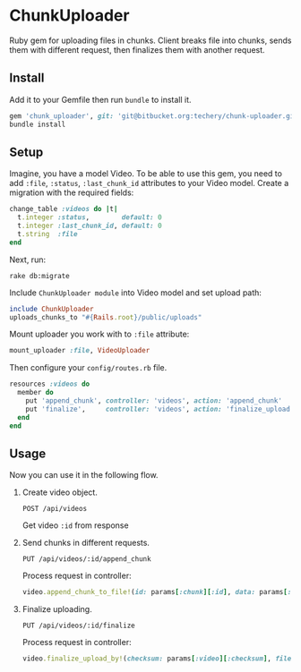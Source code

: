 # ChunkUploader

Ruby gem for uploading files in chunks.
Client breaks file into chunks, sends them with different request, then finalizes them with another request.

## Install

Add it to your Gemfile then run `bundle` to install it.

```ruby
gem 'chunk_uploader', git: 'git@bitbucket.org:techery/chunk-uploader.git'
bundle install
```

## Setup

Imagine, you have a model Video.
To be able to use this gem, you need to add `:file`, `:status`, `:last_chunk_id` attributes to your Video model.
Create a migration with the required fields:

```ruby
change_table :videos do |t|
  t.integer :status,        default: 0
  t.integer :last_chunk_id, default: 0
  t.string  :file
end
```
Next, run:

```console
rake db:migrate
```

Include `ChunkUploader module` into Video model and set upload path:

```ruby
include ChunkUploader
uploads_chunks_to "#{Rails.root}/public/uploads"
```

Mount uploader you work with to `:file` attribute:

```ruby
mount_uploader :file, VideoUploader
```

Then configure your `config/routes.rb` file.

```ruby
resources :videos do
  member do
    put 'append_chunk', controller: 'videos', action: 'append_chunk'
    put 'finalize',     controller: 'videos', action: 'finalize_upload'
  end
end
```

## Usage

Now you can use it in the following flow.

1. Create video object.

    ```
    POST /api/videos
    ```

    Get video `:id` from response

2. Send chunks in different requests.

    ```
    PUT /api/videos/:id/append_chunk
    ```

    Process request in controller:

    ```ruby
    video.append_chunk_to_file!(id: params[:chunk][:id], data: params[:chunk][:data])
    ```

3. Finalize uploading.

    ```
    PUT /api/videos/:id/finalize
    ```

    Process request in controller:

    ```ruby
    video.finalize_upload_by!(checksum: params[:video][:checksum], filename: params[:video][:filename])
```